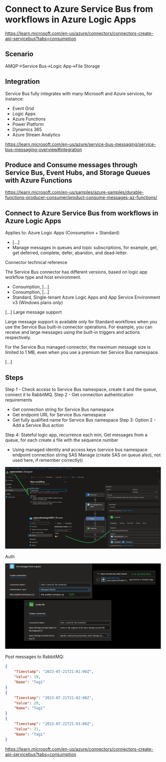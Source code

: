 # Connect to Azure Service Bus from workflows in Azure Logic Apps

https://learn.microsoft.com/en-us/azure/connectors/connectors-create-api-servicebus?tabs=consumption

## Scenario

AMQP->Service Bus->Logic App->File Storage   

## Integration

Service Bus fully integrates with many Microsoft and Azure services, for instance:
* Event Grid
* Logic Apps
* Azure Functions
* Power Platform
* Dynamics 365
* Azure Stream Analytics

https://learn.microsoft.com/en-us/azure/service-bus-messaging/service-bus-messaging-overview#integration

## Produce and Consume messages through Service Bus, Event Hubs, and Storage Queues with Azure Functions

https://learn.microsoft.com/en-us/samples/azure-samples/durable-functions-producer-consumer/product-consume-messages-az-functions/

## Connect to Azure Service Bus from workflows in Azure Logic Apps

Applies to: Azure Logic Apps (Consumption + Standard)

* [...]
* Manage messages in queues and topic subscriptions, for example, get, get deferred, complete, defer, abandon, and dead-letter.

Connector technical reference

The Service Bus connector has different versions, based on logic app workflow type and host environment.
* Consumption, [...]
* Consumption, [...]
* Standard, Single-tenant Azure Logic Apps and App Service Environment v3 (Windows plans only)

[...]
Large message support

Large message support is available only for Standard workflows when you use the Service Bus built-in connector operations. For example, you can receive and large messages using the built-in triggers and actions respectively.

For the Service Bus managed connector, the maximum message size is limited to 1 MB, even when you use a premium tier Service Bus namespace.

[...]

## Steps

Step 1 - Check access to Service Bus namespace, create it and the queue, connect it to RabbitMQ.
Step 2 - Get connection authentication requirements
* Get connection string for Service Bus namespace
* Get endpoint URL for Service Bus namespace
* Get fully qualified name for Service Bus namespace
Step 3: Option 2 - Add a Service Bus action

Step 4: Stateful logic app, recurrence each min, Get messages from a queue, for each create a file with the sequence number
* Using managed identity and access keys (service bus namespace endpoint connection string SAS Manage (create SAS on queue also), not used here, if remember correctly))

![logicapp ](https://github.com/spawnmarvel/quickguides/blob/main/eventhub/images/logicapp.jpg)

Auth


![logicappauth ](https://github.com/spawnmarvel/quickguides/blob/main/eventhub/images/logicappauth.jpg)

Post messages to RabbitMQ:

```json
{
    "Timestamp": "2023-07-21T21:01:00Z", 
    "Value": 19, 
    "Name": "Tag1"
}
{
    "Timestamp": "2023-07-21T21:02:00Z", 
    "Value": 20, 
    "Name": "Tag1"
}
{
    "Timestamp": "2023-07-21T21:03:00Z", 
    "Value": 21, 
    "Name": "Tag1"
}

```

https://learn.microsoft.com/en-us/azure/connectors/connectors-create-api-servicebus?tabs=consumption